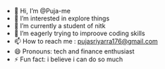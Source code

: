 - 👋 Hi, I’m @Puja-me
- 👀 I’m interested in explore things
- 🌱 I’m currently a student of nitk
- 💞️ I’m eagerly trying to improove coding skills
- 📫 How to reach me : pujasriyarra176@gmail.com
- 😄 Pronouns: tech and finance enthusiast 
- ⚡ Fun fact: i believe i can do so much

<!---
Puja-me/Puja-me is a ✨ special ✨ repository because its `README.md` (this file) appears on your GitHub profile.
You can click the Preview link to take a look at your changes.
--->
